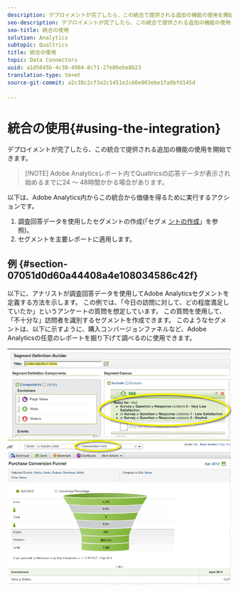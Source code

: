 ```yaml
---
description: デプロイメントが完了したら、この統合で提供される追加の機能の使用を開始できます。
seo-description: デプロイメントが完了したら、この統合で提供される追加の機能の使用を開始できます。
seo-title: 統合の使用
solution: Analytics
subtopic: Qualtrics
title: 統合の使用
topic: Data Connectors
uuid: a1d5045b-4c38-4984-8c71-27e86ebe8b23
translation-type: tm+mt
source-git-commit: a2c38c2cf3a2c1451e2c60e003ebe1fa9bfd145d

---
```



# 統合の使用{#using-the-integration}

デプロイメントが完了したら、この統合で提供される追加の機能の使用を開始できます。

> [!NOTE] Adobe Analyticsレポート内でQualtricsの応答データが表示され始めるまでに24 ～ 48時間かかる場合があります。

以下は、Adobe Analytics内からこの統合から価値を得るために実行するアクションです。

1. 調査回答データを使用したセグメントの作成(「セグメ [ントの作成](https://docs.adobe.com/content/help/en/analytics/components/segmentation/seg-home.html)」を参照)。
1. セグメントを主要レポートに適用します。

## 例 {#section-07051d0d60a44408a4e108034586c42f}

以下に、アナリストが調査回答データを使用してAdobe Analyticsセグメントを定義する方法を示します。 この例では、「今日の訪問に対して、どの程度満足していたか」というアンケートの質問を想定しています。 この質問を使用して、「不十分な」訪問者を識別するセグメントを作成できます。 このようなセグメントは、以下に示すように、購入コンバージョンファネルなど、Adobe Analyticsの任意のレポートを掘り下げて調べるのに使用できます。

![](assets/using-1.png) ![](assets/using-2.png)

